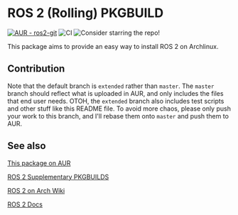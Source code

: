 # ROS 2 (Rolling) PKGBUILD

[![AUR - ros2-git](https://img.shields.io/static/v1?label=AUR&message=ros2-git&color=1793D1&logo=archlinux)](https://aur.archlinux.org/packages/ros2-git/)
![CI](https://github.com/m2-farzan/ros2-rolling-PKGBUILD/actions/workflows/test.yaml/badge.svg?branch=extended)
![Consider starring the repo!](https://img.shields.io/static/v1?label=&message=Consider+starring+the+repo!&color=gold)

This package aims to provide an easy way to install ROS 2 on Archlinux.

## Contribution

Note that the default branch is `extended` rather than  `master`. The 
`master` branch should reflect what is uploaded in AUR, and only 
includes the files that end user needs. OTOH, the `extended` branch 
also includes test scripts and other stuff like this README file. To avoid 
more chaos, please only push your work to this branch, and I'll rebase 
them onto `master` and push them to AUR.

## See also

[This package on AUR](https://aur.archlinux.org/packages/ros2-git/)

[ROS 2 Supplementary PKGBUILDS](https://github.com/m2-farzan/ros2-supplementary-pkgbuilds)

[ROS 2 on Arch Wiki](https://wiki.archlinux.org/index.php/ROS)

[ROS 2 Docs](https://docs.ros.org/en/rolling)
